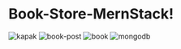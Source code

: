 # Book-Store-MernStack!

![kapak](https://user-images.githubusercontent.com/46208188/201483711-06977bfe-1cab-4beb-b6fd-79905b2d24d0.png)
![book-post](https://user-images.githubusercontent.com/46208188/201483610-be87b8d6-1b15-4652-b58b-54367bfe19eb.gif)
![book](https://user-images.githubusercontent.com/46208188/201483703-bc43072c-deca-4321-b8cd-51b5cc221b77.gif)
![mongodb](https://user-images.githubusercontent.com/46208188/201483608-0f2d4a15-bb3d-4511-b0cf-215fec5c35f0.PNG)


